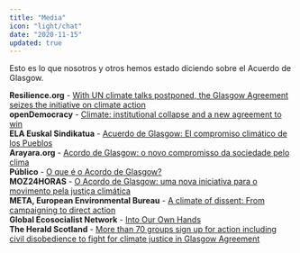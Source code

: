 ```yaml
---
title: "Media"
icon: "light/chat"
date: "2020-11-15"
updated: true
---
```


Esto es lo que nosotros y otros hemos estado diciendo sobre el Acuerdo de Glasgow.  

**Resilience.org** - [With UN climate talks postponed, the Glasgow Agreement seizes the initiative on climate action](https://www.resilience.org/stories/2020-10-09/with-un-climate-talks-postponed-the-glasgow-agreement-seizes-the-initiative-on-climate-action/)  
**openDemocracy** - [Climate: institutional collapse and a new agreement to win](https://www.opendemocracy.net/en/can-europe-make-it/climate-institutional-collapse-and-new-agreement-win/)  
**ELA Euskal Sindikatua** - [Acuerdo de Glasgow: El compromiso climático de los Pueblos](https://www.ela.eus/es/medio-ambiente/noticias/acuerdo-de-glasgow-el-compromiso-climatico-de-los-pueblos)  
**Arayara.org** - [Acordo de Glasgow: o novo compromisso da sociedade pelo clima](https://www.arayara.org/acordo-de-glasgow-o-novo-compromisso-da-sociedade-pelo-clima/)  
**Público** - [O que é o Acordo de Glasgow?](https://www.publico.pt/2020/11/06/opiniao/opiniao/acordo-glasgow-1938272)  
**MOZ24HORAS** - [O Acordo de Glasgow: uma nova iniciativa para o movimento pela justiça climática](https://www.moz24h.co.mz/post/o-acordo-de-glasgow-uma-nova-iniciativa-para-o-movimento-pela-justi%C3%A7a-clim%C3%A1tica)  
**META, European Environmental Bureau** - [A climate of dissent: From campaigning to direct action](https://meta.eeb.org/2020/06/25/from-climate-campaigning-to-direct-action/)  
**Global Ecosocialist Network** - [Into Our Own Hands](http://www.globalecosocialistnetwork.net/2020/10/27/into-our-own-hands/)  
**The Herald Scotland** - [More than 70 groups sign up for action including civil disobedience to fight for climate justice in Glasgow Agreement](https://www.heraldscotland.com/news/18860182.70-groups-sign-action-including-civil-disobedience-fight-climate-justice-glasgow-agreement/)  
